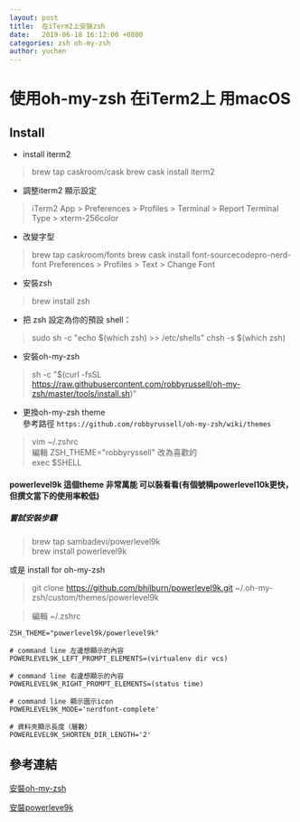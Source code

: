 ```yaml
---
layout: post
title:  在iTerm2上安裝zsh
date:   2019-06-18 16:12:00 +0800
categories: zsh oh-my-zsh
author: yuchen
---
```


# 使用oh-my-zsh 在iTerm2上 用macOS

## Install
- install iterm2
> brew tap caskroom/cask
> brew cask install iterm2

- 調整iterm2 顯示設定
> iTerm2 App > Preferences > Profiles > Terminal > Report Terminal Type > xterm-256color

- 改變字型
> brew tap caskroom/fonts
> brew cask install font-sourcecodepro-nerd-font
> Preferences > Profiles > Text > Change Font

- 安裝zsh
> brew install zsh

- 把 zsh 設定為你的預設 shell：
> sudo sh -c "echo $(which zsh) >> /etc/shells" chsh -s $(which zsh)

- 安裝oh-my-zsh
> sh -c "$(curl -fsSL https://raw.githubusercontent.com/robbyrussell/oh-my-zsh/master/tools/install.sh)"

- 更換oh-my-zsh theme  
參考路徑
`https://github.com/robbyrussell/oh-my-zsh/wiki/themes`

> vim ~/.zshrc  
> 編輯 ZSH_THEME="robbyryssell" 改為喜歡的  
> exec $SHELL

#### powerlevel9k 這個theme 非常萬能 可以裝看看(有個號稱powerlevel10k更快，但撰文當下的使用率較低)

##### 嘗試安裝步驟
> brew tap sambadevi/powerlevel9k  
> brew install powerlevel9k  

或是  install for oh-my-zsh

> git clone https://github.com/bhilburn/powerlevel9k.git ~/.oh-my-zsh/custom/themes/powerlevel9k

> 編輯 ~/.zshrc
```
ZSH_THEME="powerlevel9k/powerlevel9k"  

# command line 左邊想顯示的內容
POWERLEVEL9K_LEFT_PROMPT_ELEMENTS=(virtualenv dir vcs)

# command line 右邊想顯示的內容
POWERLEVEL9K_RIGHT_PROMPT_ELEMENTS=(status time)

# command line 顯示圖示icon
POWERLEVEL9K_MODE='nerdfont-complete'

# 資料夾顯示長度（層數）
POWERLEVEL9K_SHORTEN_DIR_LENGTH='2'
```



## 參考連結
[安裝oh-my-zsh](https://medium.com/statementdog-engineering/prettify-your-zsh-command-line-prompt-3ca2acc967f)

[安裝powerleve9k](https://github.com/bhilburn/powerlevel9k#installation)
